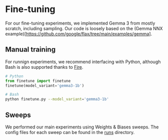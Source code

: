 # Fine-tuning

For our fine-tuning experiments, we implemented Gemma 3 from mostly scratch, including sampling. Our code is loosely based on the (Gemma NNX example)[https://github.com/google/flax/tree/main/examples/gemma].

## Manual training

For runnign experiments, we recommend interfacing with Python, although Bash is also supported thanks to [Fire](https://github.com/google/python-fire).

```python
# Python
from finetune import finetune
finetune(model_variant='gemma3-1b')
```

```bash
# Bash
python finetune.py --model_variant='gemma3-1b'
```

## Sweeps

We performed our main experiments using Weights & Biases sweeps. The config files for each sweep can be found in the [runs](runs) directory.
